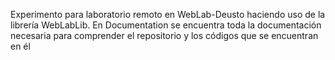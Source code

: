 Experimento para laboratorio remoto en WebLab-Deusto haciendo uso de la librería WebLabLib. 
En Documentation se encuentra toda la documentación necesaria para comprender el repositorio y los códigos que se encuentran en él
